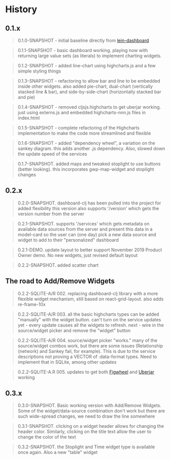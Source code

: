 # History


## 0.1.x

> 0.1.0-SNAPSHOT - initial baseline directly from [lein-dashboard](https://github.com/multunus/dashboard-clj/blob/master/docs/setting-up-dashboards.md)

> 0.1.1-SNAPSHOT - basic dashboard working. playing now with returning 
large value sets (as literals) to implement charting widgets.

> 0.1.2-SNAPSHOT - added line-chart using highcharts.js and a few simple 
styling things

> 0.1.3-SNAPSHOT - refactoring to allow bar and line to be embedded inside 
other widgets. also added pie-chart, dual-chart (vertically stacked line & bar), 
and side-by-side-chart (horizontally stacked bar and pie)

> 0.1.4-SNAPSHOT - removed cljsjs.highcharts to get uberjar working. just 
using externs.js and embedded highcharts-nnn.js files in index.html

> 0.1.5-SNAPSHOT - complete refactoring of the Highcharts implementation 
to make the code more streamlined and flexible

> 0.1.6-SNAPSHOT - added "dependency wheel", a variation on the sankey diagram. 
this adds another .js dependency. Also, slowed down the update speed of the services

> 0.1.7-SNAPSHOT. added maps and tweaked stoplight to use buttons (better looking). 
this incorporates gwp-map-widget and stoplight changes


## 0.2.x

> 0.2.0-SNAPSHOT. dashboard-clj has been pulled into the project for added flexibility
this version also supports '/version' which gets the version number from the server 

> 0.2.1-SNAPSHOT. supports '/services' which gets metadata on available data sources 
from the server and present this data in a model-card so the user can (one day) pick 
a new data source and widget to add to their "personalized" dashboard

> 0.2.1-DEMO. update layout to better support November 2019 Product Owner demo. No
new widgets, just revised default layout

> 0.2.2-SNAPSHOT. added scatter chart


## The road to Add/Remove Widgets

> 0.2.2-SQLITE-A/R 002. replacing dashboard-clj library with a more flexible widget mechanism, still based on react-grid-layout.
> also adds re-frame-10x

> 0.2.2-SQLITE-A/R 003. all the basic highcharts types can be added "manually" with the widget button. can't turn on the service
> updates yet - every update causes all the widgets to refresh. next - wire in the source/widget picker and remove the "widget" button

> 0.2.2-SQLITE-A/R 004. source/widget picker "works." many of the source/widget combos work, but there are
> some issues (Relationship (network) and Sankey fail, for example). This is due to the service descriptions not proving a VECTOR of
> :data-format types. Need to implement that in SQLite, among other updates

> 0.2.2-SQLITE-A.R 005. updates to get both [Figwheel](https://github.com/bhauman/lein-figwheel) and [Uberjar](https://stackoverflow.com/questions/11947037/what-is-an-uber-jar) working

## 0.3.x

> 0.3.0-SNAPSHOT. Basic working version with Add/Remove Widgets. Some of the widget/data-source combination don't work
> but there are such wide-spread changes, we need to draw the line somewhere

> 0.3.1-SNAPSHOT. clicking on a widget header allows for changing the header color. Similarly, clicking on the title
> text allow the user to change the color of the text

> 0.3.2-SNAPSHOT. the Stoplight and Time widget type is available once again. Also a new "table" widget
